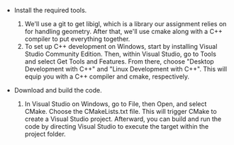- Install the required tools.
  1. We'll use a git to get libigl, which is a library our assignment relies on for handling geometry. After that, we'll use cmake along with a C++ compiler to put everything together.
  2. To set up C++ development on Windows, start by installing Visual Studio Community Edition. Then, within Visual Studio, go to Tools and select Get Tools and Features. From there, choose "Desktop Development with C++" and "Linux Development with C++". This will equip you with a C++ compiler and cmake, respectively.

- Download and build the code.
  1. In Visual Studio on Windows, go to File, then Open, and select CMake. Choose the CMakeLists.txt file. This will trigger CMake to create a Visual Studio project. Afterward, you can build and run the code by directing Visual Studio to execute the target within the project folder.

